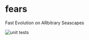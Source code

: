 # fears
Fast Evolution on ARbitrary Seascapes

![unit tests](https://github.com/eshanking/fears/actions/workflows/tests.yml/badge.svg)
